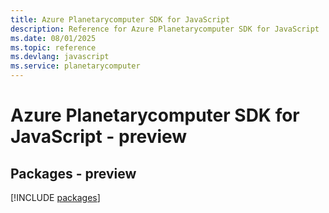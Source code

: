 ```yaml
---
title: Azure Planetarycomputer SDK for JavaScript
description: Reference for Azure Planetarycomputer SDK for JavaScript
ms.date: 08/01/2025
ms.topic: reference
ms.devlang: javascript
ms.service: planetarycomputer
---
```

# Azure Planetarycomputer SDK for JavaScript - preview
## Packages - preview
[!INCLUDE [packages](planetarycomputer-index.md)]